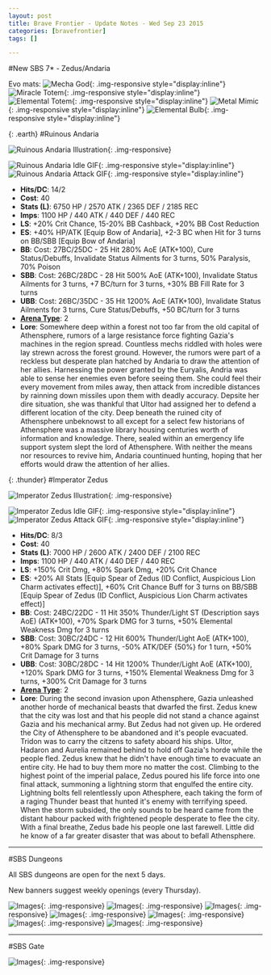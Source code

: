 ```yaml
---
layout: post
title: Brave Frontier - Update Notes - Wed Sep 23 2015
categories: [bravefrontier]
tags: []

---
```


#New SBS 7* - Zedus/Andaria

Evo mats: ![Mecha God](https://i.imgur.com/aL62b9n.png){: .img-responsive style="display:inline"} ![Miracle Totem](https://i.imgur.com/EpBmO7Z.png){: .img-responsive style="display:inline"} ![Elemental Totem](https://i.imgur.com/WyGaA2a.png){: .img-responsive style="display:inline"} ![Metal Mimic](https://i.imgur.com/3KRn6Ok.png){: .img-responsive style="display:inline"} ![Elemental Bulb](https://i.imgur.com/QUT5xlJ.png){: .img-responsive style="display:inline"}

{: .earth}
#Ruinous Andaria

![Ruinous Andaria Illustration](https://i.imgur.com/0yn392q.png){: .img-responsive}

![Ruinous Andaria Idle GIF](https://i.imgur.com/Hy3Myum.gif){: .img-responsive style="display:inline"} ![Ruinous Andaria Attack GIF](https://i.imgur.com/9FlS5L8.gif){: .img-responsive style="display:inline"} 

* **Hits/DC**: 14/2 
* **Cost**: 40
* **Stats (L)**: 6750 HP / 2570 ATK / 2365 DEF / 2185 REC 
* **Imps**: 1100 HP / 440 ATK / 440 DEF / 440 REC
* **LS**: +20% Crit Chance, 15-20% BB Cashback, +20% BB Cost Reduction
* **ES**: +40% HP/ATK [Equip Bow of Andaria], +2-3 BC when Hit for 3 turns on BB/SBB [Equip Bow of Andaria]
* **BB**: Cost: 27BC/25DC - 25 Hit 280% AoE (ATK+100), Cure Status/Debuffs, Invalidate Status Ailments for 3 turns, 50% Paralysis, 70% Poison
* **SBB**: Cost: 26BC/28DC - 28 Hit 500% AoE (ATK+100), Invalidate Status Ailments for 3 turns, +7 BC/turn for 3 turns, +30% BB Fill Rate for 3 turns
* **UBB**: Cost: 26BC/35DC - 35 Hit 1200% AoE (ATK+100), Invalidate Status Ailments for 3 turns, Cure Status/Debuffs, +50 BC/turn for 3 turns 
* **[Arena Type](https://www.reddit.com/r/bravefrontier/comments/340vh5/arena_ai_for_global_units_v2/)**: 2
* **Lore**: Somewhere deep within a forest not too far from the old capital of Athensphere, rumors of a large resistance force fighting Gazia's machines in the region spread. Countless mechs riddled with holes were lay strewn across the forest ground. However, the rumors were part of a reckless but desperate plan hatched by Andaria to draw the attention of her allies. Harnessing the power granted by the Euryalis, Andria was able to sense her enemies even before seeing them. She could feel their every movement from miles away, then attack from incredible distances by rainning down missiles upon them with deadly accuracy. Depsite her dire situation, she was thankful that Ultor had assigned her to defend a different location of the city. Deep beneath the ruined city of Athensphere unbeknowst to all except for a select few historians of Athensphere was a massive library housing centuries worth of information and knowledge. There, sealed within an emergency life support system slept the lord of Athensphere. With neither the means nor resources to revive him, Andaria countinued hunting, hoping that her efforts would draw the attention of her allies.

{: .thunder}
#Imperator Zedus

![Imperator Zedus Illustration](https://i.imgur.com/w8MSh6f.png){: .img-responsive}

![Imperator Zedus Idle GIF](https://i.imgur.com/Hm5UP9n.gif){: .img-responsive style="display:inline"} ![Imperator Zedus Attack GIF](https://i.imgur.com/l9KguZy.gif){: .img-responsive style="display:inline"} 

* **Hits/DC**: 8/3 
* **Cost**: 40
* **Stats (L)**: 7000 HP / 2600 ATK / 2400 DEF / 2100 REC 
* **Imps**: 1100 HP / 440 ATK / 440 DEF / 440 REC
* **LS**: +150% Crit Dmg, +80% Spark Dmg, +20% Crit Chance
* **ES**: +20% All Stats [Equip Spear of Zedus (ID Conflict, Auspicious Lion Charm activates effect)], +60% Crit Chance Buff for 3 turns on BB/SBB [Equip Spear of Zedus (ID Conflict, Auspicious Lion Charm activates effect)]
* **BB**: Cost: 24BC/22DC - 11 Hit 350% Thunder/Light ST (Description says AoE) (ATK+100), +70% Spark DMG for 3 turns, +50% Elemental Weakness Dmg for 3 turns
* **SBB**: Cost: 30BC/24DC - 12 Hit 600% Thunder/Light AoE (ATK+100), +80% Spark DMG for 3 turns, -50% ATK/DEF {50%} for 1 turn, +50% Crit Damage for 3 turns
* **UBB**: Cost: 30BC/28DC - 14 Hit 1200% Thunder/Light AoE (ATK+100), +120% Spark DMG for 3 turns, +150% Elemental Weakness Dmg for 3 turns, +300% Crit Damage for 3 turns
* **[Arena Type](https://www.reddit.com/r/bravefrontier/comments/340vh5/arena_ai_for_global_units_v2/)**: 2
* **Lore**: During the second invasion upon Athensphere, Gazia unleashed another horde of mechanical beasts that dwarfed the first. Zedus knew that the city was lost and that his people did not stand a chance against Gazia and his mechanical army. But Zedus had not given up. He ordered the City of Athensphere to be abandoned and it's people evacuated. Tridon was to carry the citzens to safety aboard his ships. Ultor, Hadaron and Aurelia remained behind to hold off Gazia's horde while the people fled. Zedus knew that he didn't have enough time to evacuate an entire city. He had to buy them more no matter the cost. Climbing to the highest point of the imperial palace, Zedus poured his life force into one final attack, summoning a lightning storm that engulfed the entire city. Lightning bolts fell relentlessly upon Athesphere, each taking the form of a raging Thunder beast that hunted it's enemy with terrifying speed. When the storm subsided, the only sounds to be heard came from the distant habour packed with frightened people desperate to flee the city. With a final breathe, Zedus bade his people one last farewell. Little did he know of a far greater disaster that was about to befall Athensphere.

---

#SBS Dungeons

All SBS dungeons are open for the next 5 days.

New banners suggest weekly openings (every Thursday).

![Images](https://i.imgur.com/B9tEsai.png){: .img-responsive}
![Images](https://i.imgur.com/PBWashQ.png){: .img-responsive}
![Images](https://i.imgur.com/PUTIq6n.png){: .img-responsive}
![Images](https://i.imgur.com/Ka3hH32.png){: .img-responsive}
![Images](https://i.imgur.com/xYo9mEg.png){: .img-responsive}
![Images](https://i.imgur.com/oKeMYat.png){: .img-responsive}
![Images](https://i.imgur.com/bVyuPcc.png){: .img-responsive}

---

#SBS Gate

![Images](https://i.imgur.com/pXviUkn.png){: .img-responsive}